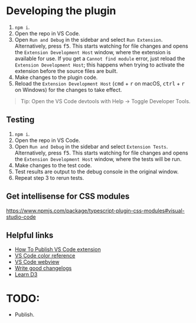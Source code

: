 # Developing the plugin
1. `npm i`.
2. Open the repo in VS Code. 
3. Open `Run and Debug` in the sidebar and select `Run Extension`. Alternatively, press <kbd>f5</kbd>.
   This starts watching for file changes and opens the `Extension Development Host` window, 
   where the extension is available for use. If you get a `Cannot find module` error,
   just reload the `Extension Development Host`; this happens when trying to activate the 
   extension before the source files are built.
4. Make changes to the plugin code.
5. Reload the `Extension Development Host` (<kbd>cmd</kbd> + <kbd>r</kbd> on macOS, 
   <kbd>ctrl</kbd> + <kbd>r</kbd> on Windows) for the changes to take effect.

> Tip: Open the VS Code devtools with Help -> Toggle Developer Tools.

## Testing
1. `npm i`.
2. Open the repo in VS Code. 
3. Open `Run and Debug` in the sidebar and select `Extension Tests`. Alternatively, press <kbd>f5</kbd>.
   This starts watching for file changes and opens the `Extension Development Host` window, 
   where the tests will be run.
4. Make changes to the test code.
5. Test results are output to the debug console in the original window.
6. Repeat step 3 to rerun tests.

## Get intellisense for CSS modules
https://www.npmjs.com/package/typescript-plugin-css-modules#visual-studio-code

## Helpful links
- [How To Publish VS Code extension](https://code.visualstudio.com/api/working-with-extensions/publishing-extension)
- [VS Code color reference](https://code.visualstudio.com/api/references/theme-color)
- [VS Code webview](https://code.visualstudio.com/api/extension-guides/webview)
- [Write good changelogs](http://keepachangelog.com/)
- [Learn D3](https://observablehq.com/@d3/learn-d3?collection=@d3/learn-d3)

# TODO:
- Publish.
